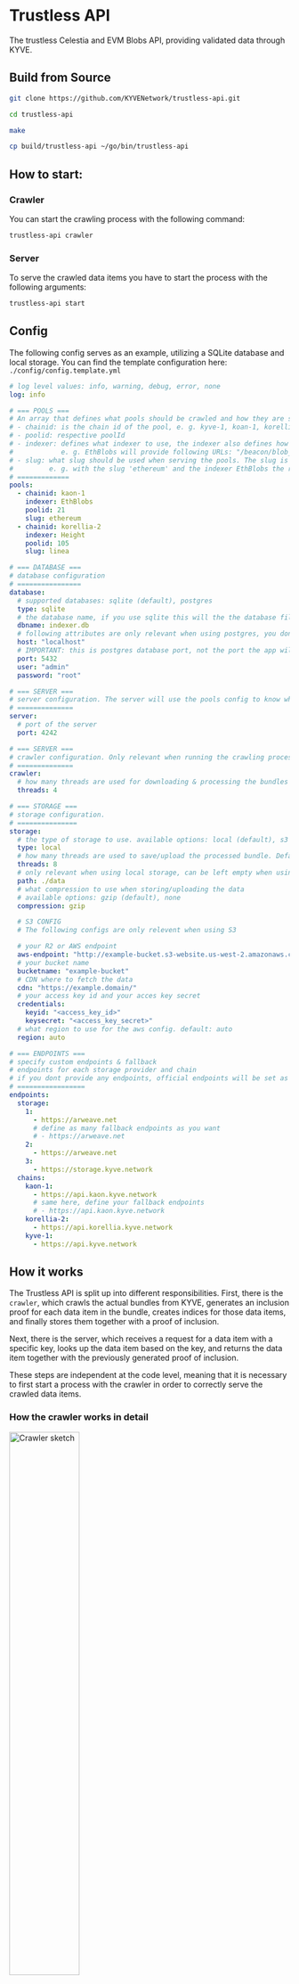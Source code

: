 # Trustless API

The trustless Celestia and EVM Blobs API, providing validated data through KYVE.

## Build from Source

```bash
git clone https://github.com/KYVENetwork/trustless-api.git

cd trustless-api

make

cp build/trustless-api ~/go/bin/trustless-api
```

## How to start:

### Crawler

You can start the crawling process with the following command:

```sh
trustless-api crawler
```

### Server

To serve the crawled data items you have to start the process with the following arguments:

```sh
trustless-api start
```

## Config

The following config serves as an example, utilizing a SQLite database and local storage. You can find the template configuration here: `./config/config.template.yml`

```yml
# log level values: info, warning, debug, error, none
log: info

# === POOLS ===
# An array that defines what pools should be crawled and how they are served.
# - chainid: is the chain id of the pool, e. g. kyve-1, koan-1, korellia-2
# - poolid: respective poolId
# - indexer: defines what indexer to use, the indexer also defines how to access the data
#            e. g. EthBlobs will provide following URLs: "/beacon/blob_sidecars?block_height={block_height}", "/beacon/blob_sidecars?slot_number={slot_number}"
# - slug: what slug should be used when serving the pools. The slug is a unique prefix for each pool when requesting its data.
#         e. g. with the slug 'ethereum' and the indexer EthBlobs the resulting url will be: "/ethereum/beacon/blob_sidecars?..."
# =============
pools:
  - chainid: kaon-1
    indexer: EthBlobs
    poolid: 21
    slug: ethereum
  - chainid: korellia-2
    indexer: Height
    poolid: 105
    slug: linea

# === DATABASE ===
# database configuration
# ================
database:
  # supported databases: sqlite (default), postgres
  type: sqlite
  # the database name, if you use sqlite this will the the database file. default: ./database.db
  dbname: indexer.db
  # following attributes are only relevant when using postgres, you don't need them for sqlite
  host: "localhost"
  # IMPORTANT: this is postgres database port, not the port the app will use to serve
  port: 5432
  user: "admin"
  password: "root"

# === SERVER ===
# server configuration. The server will use the pools config to know what pools to serve
# ==============
server:
  # port of the server
  port: 4242

# === SERVER ===
# crawler configuration. Only relevant when running the crawling process
# ==============
crawler:
  # how many threads are used for downloading & processing the bundles
  threads: 4

# === STORAGE ===
# storage configuration.
# ===============
storage:
  # the type of storage to use. available options: local (default), s3
  type: local
  # how many threads are used to save/upload the processed bundle. Default 8
  threads: 8
  # only relevant when using local storage, can be left empty when using AWS
  path: ./data
  # what compression to use when storing/uploading the data
  # available options: gzip (default), none
  compression: gzip

  # S3 CONFIG
  # The following configs are only relevent when using S3

  # your R2 or AWS endpoint
  aws-endpoint: "http://example-bucket.s3-website.us-west-2.amazonaws.com/"
  # your bucket name
  bucketname: "example-bucket"
  # CDN where to fetch the data
  cdn: "https://example.domain/"
  # your access key id and your acces key secret
  credentials:
    keyid: "<access_key_id>"
    keysecret: "<access_key_secret>"
  # what region to use for the aws config. default: auto
  region: auto

# === ENDPOINTS ===
# specify custom endpoints & fallback
# endpoints for each storage provider and chain
# if you dont provide any endpoints, official endpoints will be set as default
# =================
endpoints:
  storage:
    1:
      - https://arweave.net
      # define as many fallback endpoints as you want
      # - https://arweave.net
    2:
      - https://arweave.net
    3:
      - https://storage.kyve.network
  chains:
    kaon-1:
      - https://api.kaon.kyve.network
      # same here, define your fallback endpoints
      # - https://api.kaon.kyve.network
    korellia-2:
      - https://api.korellia.kyve.network
    kyve-1:
      - https://api.kyve.network
```

## How it works

The Trustless API is split up into different responsibilities. First, there is the `crawler`, which crawls the actual bundles from KYVE, generates an inclusion proof for each data item in the bundle, creates indices for those data items, and finally stores them together with a proof of inclusion.

Next, there is the server, which receives a request for a data item with a specific key, looks up the data item based on the key, and returns the data item together with the previously generated proof of inclusion.

These steps are independent at the code level, meaning that it is necessary to first start a process with the crawler in order to correctly serve the crawled data items.

### How the crawler works in detail

<img width="50%" src="../assets/crawler.png" alt="Crawler sketch"/>

As previously mentioned, the `crawler` is responsible for retrieving all bundles from the KYVE chain and storing each data item. The crawler process knows which pools to query based on the `config.yml` file provided. You can find a template configuration under `./config/config.template.yml.`

The config file contains all `poolId`s that should be crawled. The crawler itself functions like a master, starting one go-routine per `poolId` that is responsible for crawling that specific `poolId`.

Each go-routine (referred to as a ChildCrawler from here on) performs the following tasks:

- query missing bundles
- for each data item in the bundle
  - it generates a data inclusion proof for that specific bundle
  - precomputes the Trustless API response
  - saves the response
  - and saves the response location for certain keys
- repeats that every n-seconds

### Query Bundles

To insert a bundle we first have to retrieve its bundle data.

- first we have to query for that specific bundleId on the KYVE chain, we call this the `finalizedBundle` (the ChildCrawler will use the `chainrest` defined in the config)
- then we have to get the decompressed bundle data associated with the `finalizedBundle` from the given storage provider (the ChildCrawler will use the `storagerest` defined in the config)
- the decompressed bundle data is an array of data items, we compute the hash value of every single data item for the inclusion proof

### Generate Data Inclusion Proof

Now that we have the bundles data items and each corresponding data item hash, we can start generating the trustless data items that contain a proof of inclusion.
We do this by iterating over each data item of the bundle and computing a compact merkle tree for each data item. The compact merkle tree only contains the necessary hashes for constructing the merkle root. This root will be equal to the merkle root stored on the KYVE chain.

### Precompute Trustless API Response

Finally, we can build the response, which will consist of the actual data item and its corresponding inclusion proof. Additionally we need to include relevant information for the user to verify the data items merkle root, like the chainId, poolId and bundleId.

### Save Response & Keys

As a last step, we save/upload all responses to a file storage, like S3, and save the location in the database.

### Indexer

We have to generate indices on each data item because we want to quickly retrieve the trustless data item based on a specific key that corresponse to that exact data item. For each data item, there must be at least one index, but there can be more than one. The crawler will generate indices based on the `indexer` defined in the `config.yml`.

The whole purpose of the Indexer is to return the possible indices of a specific data item, that then will be stored and later queried in the database.

**Example: `EthBlobs`**

The `EthBlobsIndexer` generates all necessary indices to query for blobs:

- block_height
- slot_number

This means, the `EthBlobsIndexer` will take a bundle, which is an array of data items, as an argument and return an array of trustless data items back. A trustless data item contains the actual data, the inclusion proof and all necessary information to verify that proof (like chainId, bundleId). Additionally it contains an array of indicies for that specific data item, these indicies will then be stored in the data base to correctly retrieve the trustless data item later on.

```go
func (e *EthBlobsIndexer) IndexBundle(bundle *types.Bundle) (*[]types.TrustlessDataItem, error) {
	var trustlessItems []types.TrustlessDataItem
	for index, dataitem := range bundle.DataItems {

		// calculate inclusion proof
		...

		// calculate indicies
		var indices []types.Index = []types.Index{
			{Index: dataitem.Key, IndexId: IndexBlockHeight},
			{Index: blobData.SlotNumber, IndexId: IndexSlotNumber},
		}

		trustlessDataItem := types.TrustlessDataItem{
			Value:     raw,
			Proof:     proof,
			BundleId:  bundle.BundleId,
			PoolId:    bundle.PoolId,
			Indices:   indices,
		}
		trustlessItems = append(trustlessItems, trustlessDataItem)
	}
	return &trustlessItems, nil
}
```

### Database structure & Adapter

How are the data items stored and how do we index them?

We have two schemes:

1. DataItemDocument
2. IndexDocument.

There will be exactly two tables per pool with the following naming conventions: data_items_pool_`poolId`, indices_pool_`poolId` 

**DataItemDocument**
|ID|BundleID|PoolID|FileType|FilePath|
|-|-|-|-|-|
|uint, primary key|int64|int64|int|string|

**IndexDocument**
|Value|IndexID|DataItemID|
|-|-|-|
|string, primary key|int, primary key|uint|

We have to save the index id, because there might be more than one index for a data item e.g. `block_height` & `slot_number`.

We use a database adapter interface to separate the database implementation from our logic. This allows us to switch databases without modifying anything else except the database adapter.

Adapter interface:

```go
type Adapter interface {
	Save(bundle *types.Bundle) error
	Get(indexId int, key string) (files.SavedFile, error)
	GetMissingBundles(lastBundleId int64) []int64
	GetIndexer() indexer.Indexer
}
```

As you can see, we make use of only three methods to interact with the database. When inserting the data items it is important to submit them all with only one transactions, otherwise it might be possible that we fail to save some data items of a bundle resulting in incomplete data.

When saving a bundle, the adapter is responsible for the following:

- convert the bundles data items into trustless data items via. an indexer
- upload/save the trustless data items to a location (this will be done via a FileAdapter, see next chapter)
- write all necessary information about the data item and its location into the database
- and finally insert every index that exists for that specific data item (in case of EthBlobs this would be the `block_height` and `slot_number`)

### File Adapter

The Trustless API can save the trustless data items to various locations, therefore we need to account for different file types. The FileAdapter is responsible for that.

Currently there are only two FileAdapter:

- local file
- s3 file

A FileAdapter is only responsible for saving a trustless data item. The corresponding interface looks like the following:

```go
type SaveDataItem interface {
	Save(dataitem *types.TrustlessDataItem) (SavedFile, error)
}
```

### How the server works in detail

<img src="../assets/server.png" alt="server sketch"/>

The crawler has done the difficult part of indexing each bundle, now the server is able to simply retrieve the requested data item from the database.

1. A user requests a specific data item with a key. E. g. the user does the following request: `/beacon/blob_sidecars?block_height=1337`
2. Now the server looksup the data item location for that key. Following our example, the server would call the database adapter with the following arguments: `Get(1337, EthBlobIndexHeight)`
   - `EthBlobIndexHeight = 0` because the block_height is the first index defined in `EthBlobs`
3. Now that we have the data item's location, serves the data item directly.
4. At this point the server has provided the user with all the necessariy information to query for the on-chain merkle root for that specific data item.
5. Finally, the user constructs the local merkle root hash based on the provided data item from the server and compares it to the on-chain merkle root.

### Response Structure

The Trustless API response contains the actual data item and the inclusion proof that contains all necessary information to verify the data item on-chain. The actual data of the data item might be wrapped in a custom structure, depending on the indexer. For example, the `Tendermint` indexer wraps the data item in a `JSON-RPC 2.0` response.

Note: Each endpoints response structure can be found by looking at the Swagger documentation.

```json
{
    "jsonrpc": "2.0",
	"id": -1,
    "result": {
        ...
    }
}
```

The inclusion proof, necessary for data verification, is included in the response header `x-kyve-proof` and encoded in Base64. If you wish to exclude the proof from the response, you can set the query parameter `proof=false`.

The proof is byte encoded in the following structure:

| Field | Size | Description |
|-------|------|-------------|
| poolId | 2 bytes | Pool ID (uint16) |
| bundleId | 8 bytes | Bundle ID (uint64) |
| chainId | variable | Chain ID (null-terminated string) |
| dataItemKey | variable | Data Item Key (null-terminated string) |
| dataItemValueKey | variable | Data Item Value Key (null-terminated string) |
| Merkle Nodes | 33 bytes each | Array of Merkle nodes: <br> - 1 byte: left (true/false) <br> - 32 bytes: hash (sha256) |

Note: The proof is encoded in big-endian.

To construct the original data item from the trustless api response, the `dataItemKey` and `dataItemValueKey` are necessary. This is because the data item might be wrapped in a custom structure by the indexer, such as the Tendermint indexer.

Constructing the original data item from the trustless api response:

```ts
{
    "key": dataItemKey,
    "value": response[dataItemValueKey]
}
```

Note: if the `dataItemKey` is empty, `response[dataItemValueKey]` is already the actual data item.

### Swagger Documentation

The server automatically generates a swagger documentation, based on the provided `config.yml` file.

To access the swagger documentation, navigate to the index page of your server, like:

```
https://data.services.kyve.network/
```